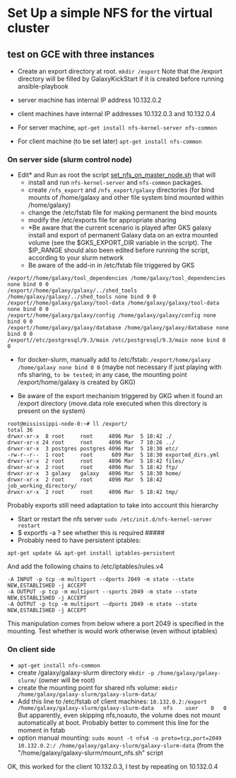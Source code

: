 # Set Up a simple NFS for the virtual cluster

## test on GCE with three instances

- Create an export directory at root. `mkdir /export`
Note that the /export directory will be filled by GalaxyKickStart if it is created before running ansible-playbook

- server machine has internal IP address 10.132.0.2
- client machines have internal IP addresses 10.132.0.3 and 10.132.0.4
- For server machine, `apt-get install nfs-kernel-server nfs-common`
- For client machine (to be set later) `apt-get install nfs-common`

### On server side (slurm control node)

- Edit* and Run as root the script [set_nfs_on_master_node.sh](https://github.com/ARTbio/PtC/blob/master/scripts/galaxy-slurm/set_nfs_on_master_node.sh) that will
    - install and run `nfs-kernel-server` and `nfs-common` packages.
    - create `/nfs_export` and `/nfs_export/galaxy` directories (for bind mounts of /home/galaxy and other file system bind mounted within /home/galaxy)
    - change the /etc/fstab file for making permanent the bind mounts
    - modify the /etc/exports file for appropriate sharing
    - *Be aware that the current scenario is played after GKS galaxy install and export of permanent Galaxy data on an extra mounted volume (see the $GKS_EXPORT_DIR variable in the script). The $IP_RANGE should also been edited before running the script, according to your slurm network
    - Be aware of the add-in in /etc/fstab file triggered by GKS
```
/export//home/galaxy/tool_dependencies /home/galaxy/tool_dependencies none bind 0 0
/export//home/galaxy/galaxy/../shed_tools /home/galaxy/galaxy/../shed_tools none bind 0 0
/export//home/galaxy/galaxy/tool-data /home/galaxy/galaxy/tool-data none bind 0 0
/export//home/galaxy/galaxy/config /home/galaxy/galaxy/config none bind 0 0
/export//home/galaxy/galaxy/database /home/galaxy/galaxy/database none bind 0 0
/export//etc/postgresql/9.3/main /etc/postgresql/9.3/main none bind 0 0
```

- for docker-slurm, manually add to /etc/fstab:
`/export/home/galaxy /home/galaxy none bind 0 0` (maybe not necessary if just playing with nfs sharing, `to be tested`; in any case, the mounting point /export/home/galaxy is created by GKG) 

- Be aware of the export mechanism triggered by GKG when it found an /export directory (move.data role executed when this directory is present on the system)
```
root@mississippi-node-0:~# ll /export/
total 36
drwxr-xr-x  8 root     root     4096 Mar  5 18:42 ./
drwxr-xr-x 24 root     root     4096 Mar  7 10:26 ../
drwxr-xr-x  3 postgres postgres 4096 Mar  5 18:30 etc/
-rw-r--r--  1 root     root      609 Mar  5 18:30 exported_dirs.yml
drwxr-xr-x  2 root     root     4096 Mar  5 18:42 files/
drwxr-xr-x  2 root     root     4096 Mar  5 18:42 ftp/
drwxr-xr-x  3 galaxy   galaxy   4096 Mar  5 18:30 home/
drwxr-xr-x  2 root     root     4096 Mar  5 18:42 job_working_directory/
drwxr-xr-x  2 root     root     4096 Mar  5 18:42 tmp/
```
Probably exports still need adaptation to take into account this hierarchy

- Start or restart the nfs server `sudo /etc/init.d/nfs-kernel-server restart`
- $ exportfs -a ? see whether this is required #####
- Probably need to have persistent iptables:
```
apt-get update && apt-get install iptables-persistent
```
And add the following chains to /etc/iptables/rules.v4
```
-A INPUT -p tcp -m multiport --dports 2049 -m state --state NEW,ESTABLISHED -j ACCEPT
-A OUTPUT -p tcp -m multiport --sports 2049 -m state --state NEW,ESTABLISHED -j ACCEPT
-A OUTPUT -p tcp -m multiport --dports 2049 -m state --state NEW,ESTABLISHED -j ACCEPT
```
This manipulation comes from below where a port 2049 is specified in the mounting. Test whether is would work otherwise (even without iptables)

### On client side
- `apt-get install nfs-common`
- create /galaxy/galaxy-slurm directory `mkdir -p /home/galaxy/galaxy-slurm/` (owner will be root)
- create the mounting point for shared nfs volume:
`mkdir /home/galaxy/galaxy-slurm/galaxy-slurm-data/`
- Add this line to /etc/fstab of client machines: 
`10.132.0.2:/export   /home/galaxy/galaxy-slurm/galaxy-slurm-data   nfs    user    0   0`
But apparently, even skipping nfs,noauto, the volume does not mount automatically at boot. Probably better to comment this line for the moment in fstab
- option manual mounting:
`sudo mount -t nfs4 -o proto=tcp,port=2049 10.132.0.2:/ /home/galaxy/galaxy-slurm/galaxy-slurm-data` (from the "/home/galaxy/galaxy-slurm/mount_nfs.sh" script


OK, this worked for the client 10.132.0.3, I test by repeating on 10.132.0.4

